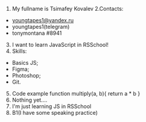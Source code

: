 1. My fullname  is Tsimafey Kovalev
2.Contacts: 
  * youngtapes1@yandex.ru
  * youngtapes1(telegram)
  * tonymontana #8941
3. I want to learn JavaScript in RSSchool!
4. Skills:
  * Basics JS;
  * Figma;
  * Photoshop;
  * Git.
5.  Code example
function multiply(a, b){
 return a * b
}
6.  Nothing yet....
7.  I'm just learning JS in RSSchool
8. B1(I have some speaking practice)
